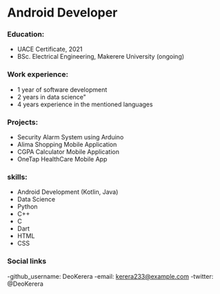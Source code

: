 # Android Developer
### Education:
  - UACE Certificate, 2021
  - BSc. Electrical Engineering, Makerere University (ongoing)
### Work experience:
  - 1 year of software development
  - 2 years in data science"
  - 4 years experience in the mentioned languages

### Projects:
  - Security Alarm System using Arduino
  - Alima Shopping Mobile Application
  - CGPA Calculator Mobile Application
  - OneTap HealthCare Mobile App
### skills:
  - Android Development (Kotlin, Java)
  - Data Science
  - Python
  - C++
  - C
  - Dart
  - HTML
  - CSS
### Social links
-github_username: DeoKerera
-email: kerera233@example.com
-twitter: @DeoKerera

